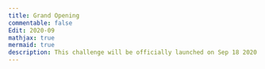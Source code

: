 ```yaml
---
title: Grand Opening
commentable: false
Edit: 2020-09
mathjax: true
mermaid: true
description: This challenge will be officially launched on Sep 18 2020. 
---
```

